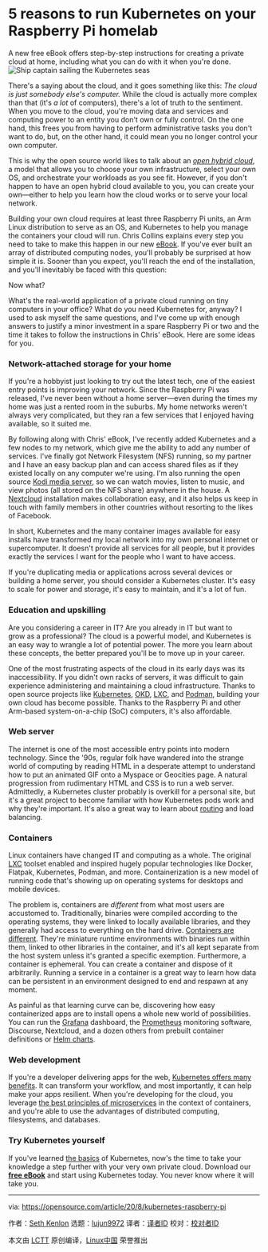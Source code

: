 [#]: collector: (lujun9972)
[#]: translator: ( )
[#]: reviewer: ( )
[#]: publisher: ( )
[#]: url: ( )
[#]: subject: (5 reasons to run Kubernetes on your Raspberry Pi homelab)
[#]: via: (https://opensource.com/article/20/8/kubernetes-raspberry-pi)
[#]: author: (Seth Kenlon https://opensource.com/users/seth)

5 reasons to run Kubernetes on your Raspberry Pi homelab
======
A new free eBook offers step-by-step instructions for creating a private
cloud at home, including what you can do with it when you're done.
![Ship captain sailing the Kubernetes seas][1]

There's a saying about the cloud, and it goes something like this: _The cloud is just somebody else's computer._ While the cloud is actually more complex than that (it's _a lot_ of computers), there's a lot of truth to the sentiment. When you move to the cloud, you're moving data and services and computing power to an entity you don't own or fully control. On the one hand, this frees you from having to perform administrative tasks you don't want to do, but, on the other hand, it could mean you no longer control your own computer.

This is why the open source world likes to talk about an [_open hybrid cloud_][2], a model that allows you to choose your own infrastructure, select your own OS, and orchestrate your workloads as you see fit. However, if you don't happen to have an open hybrid cloud available to you, you can create your own—either to help you learn how the cloud works or to serve your local network.

Building your own cloud requires at least three Raspberry Pi units, an Arm Linux distribution to serve as an OS, and Kubernetes to help you manage the containers your cloud will run. Chris Collins explains every step you need to take to make this happen in our new [eBook][3]. If you've ever built an array of distributed computing nodes, you'll probably be surprised at how simple it is. Sooner than you expect, you'll reach the end of the installation, and you'll inevitably be faced with this question:

Now what?

What's the real-world application of a private cloud running on tiny computers in your office? What do you need Kubernetes for, anyway? I used to ask myself the same questions, and I've come up with enough answers to justify a minor investment in a spare Raspberry Pi or two and the time it takes to follow the instructions in Chris' eBook. Here are some ideas for you.

### Network-attached storage for your home

If you're a hobbyist just looking to try out the latest tech, one of the easiest entry points is improving your network. Since the Raspberry Pi was released, I've never been without a home server—even during the times my home was just a rented room in the suburbs. My home networks weren't always very complicated, but they ran a few services that I enjoyed having available, so it suited me.

By following along with Chris' eBook, I've recently added Kubernetes and a few nodes to my network, which give me the ability to add any number of services. I've finally got Network Filesystem (NFS) running, so my partner and I have an easy backup plan and can access shared files as if they existed locally on any computer we're using. I'm also running the open source [Kodi media server][4], so we can watch movies, listen to music, and view photos (all stored on the NFS share) anywhere in the house. A [Nextcloud][5] installation makes collaboration easy, and it also helps us keep in touch with family members in other countries without resorting to the likes of Facebook.

In short, Kubernetes and the many container images available for easy installs have transformed my local network into my own personal internet or supercomputer. It doesn't provide all services for all people, but it provides exactly the services I want for the people who I want to have access.

If you're duplicating media or applications across several devices or building a home server, you should consider a Kubernetes cluster. It's easy to scale for power and storage, it's easy to maintain, and it's a lot of fun.

### Education and upskilling

Are you considering a career in IT? Are you already in IT but want to grow as a professional? The cloud is a powerful model, and Kubernetes is an easy way to wrangle a lot of potential power. The more you learn about these concepts, the better prepared you'll be to move up in your career.

One of the most frustrating aspects of the cloud in its early days was its inaccessibility. If you didn't own racks of servers, it was difficult to gain experience administering and maintaining a cloud infrastructure. Thanks to open source projects like [Kubernetes][6], [OKD][7], [LXC][8], and [Podman][9], building your own cloud has become possible. Thanks to the Raspberry Pi and other Arm-based system-on-a-chip (SoC) computers, it's also affordable.

### Web server

The internet is one of the most accessible entry points into modern technology. Since the '90s, regular folk have wandered into the strange world of computing by reading HTML in a desperate attempt to understand how to put an animated GIF onto a Myspace or Geocities page. A natural progression from rudimentary HTML and CSS is to run a web server. Admittedly, a Kubernetes cluster probably is overkill for a personal site, but it's a great project to become familiar with how Kubernetes pods work and why they're important. It's also a great way to learn about [routing][10] and load balancing.

### Containers

Linux containers have changed IT and computing as a whole. The original [LXC][11] toolset enabled and inspired hugely popular technologies like Docker, Flatpak, Kubernetes, Podman, and more. Containerization is a new model of running code that's showing up on operating systems for desktops and mobile devices.

The problem is, containers are _different_ from what most users are accustomed to. Traditionally, binaries were compiled according to the operating systems, they were linked to locally available libraries, and they generally had access to everything on the hard drive. [Containers are different][12]. They're miniature runtime environments with binaries run within them, linked to other libraries in the container, and it's all kept separate from the host system unless it's granted a specific exemption. Furthermore, a container is ephemeral. You can create a container and dispose of it arbitrarily. Running a service in a container is a great way to learn how data can be persistent in an environment designed to end and respawn at any moment.

As painful as that learning curve can be, discovering how easy containerized apps are to install opens a whole new world of possibilities. You can run the [Grafana][13] dashboard, the [Prometheus][14] monitoring software, Discourse, Nextcloud, and a dozen others from prebuilt container definitions or [Helm charts][15].

### Web development

If you're a developer delivering apps for the web, [Kubernetes offers many benefits][16]. It can transform your workflow, and most importantly, it can help make your apps resilient. When you're developing for the cloud, you leverage [the best principles of microservices][17] in the context of containers, and you're able to use the advantages of distributed computing, filesystems, and databases.

### Try Kubernetes yourself

If you've learned [the basics][18] of Kubernetes, now's the time to take your knowledge a step further with your very own private cloud. Download our [**free eBook**][3] and start using Kubernetes today. You never know where it will take you.

--------------------------------------------------------------------------------

via: https://opensource.com/article/20/8/kubernetes-raspberry-pi

作者：[Seth Kenlon][a]
选题：[lujun9972][b]
译者：[译者ID](https://github.com/译者ID)
校对：[校对者ID](https://github.com/校对者ID)

本文由 [LCTT](https://github.com/LCTT/TranslateProject) 原创编译，[Linux中国](https://linux.cn/) 荣誉推出

[a]: https://opensource.com/users/seth
[b]: https://github.com/lujun9972
[1]: https://opensource.com/sites/default/files/styles/image-full-size/public/lead-images/ship_captain_devops_kubernetes_steer.png?itok=LAHfIpek (Ship captain sailing the Kubernetes seas)
[2]: https://www.redhat.com/en/topics/cloud-computing/what-is-hybrid-cloud
[3]: https://opensource.com/downloads/kubernetes-raspberry-pi
[4]: http://kodi.tv
[5]: https://opensource.com/article/17/5/next-big-challenge-open-source-rich-collaboration-software
[6]: https://kubernetes.io
[7]: https://www.okd.io
[8]: https://linuxcontainers.org/lxc/getting-started
[9]: http://podman.io
[10]: https://opensource.com/article/20/3/kubernetes-traefik
[11]: https://opensource.com/article/18/11/behind-scenes-linux-containers
[12]: https://opensource.com/article/19/6/kubernetes-potential-run-anything
[13]: https://opensource.com/article/19/2/deploy-influxdb-grafana-kubernetes
[14]: https://opensource.com/article/19/11/introduction-monitoring-prometheus
[15]: https://opensource.com/article/20/5/helm-charts
[16]: https://opensource.com/article/19/10/kubernetes-complex-business-problem
[17]: https://opensource.com/article/19/11/microservices-cheat-sheet
[18]: https://opensource.com/article/19/6/kubernetes-basics
